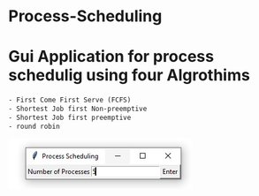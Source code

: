 # Process-Scheduling

# Gui Application for process schedulig using four Algrothims 
    - First Come First Serve (FCFS)
    - Shortest Job first Non-preemptive 
    - Shortest Job first preemptive
    - round robin
    
   
![Number of processes](https://github.com/ahmed812003/Process-Scheduling/blob/main/number%20of%20processes.jpg)
    
    
